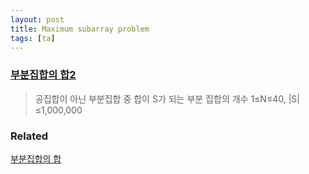 ```yaml
---
layout: post
title: Maximum subarray problem
tags: [ta]
---
```

### [부분집합의 합2](https://www.acmicpc.net/problem/1208)

> 공집합이 아닌 부분집합 중 합이 S가 되는 부분 집합의 개수
> 1≤N≤40, |S|≤1,000,000

### Related
[부분집합의 합](/2016-10-20/SumSubset/)
